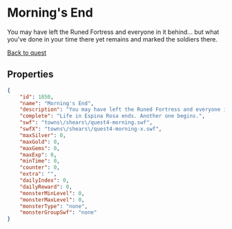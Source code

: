 # Morning's End

You may have left the Runed Fortress and everyone in it behind... but what you've done in your time there yet remains and marked the soldiers there.

[Back to quest](../quests.md)

## Properties

```json
{
    "id": 1850,
    "name": "Morning's End",
    "description": "You may have left the Runed Fortress and everyone in it behind... but what you've done in your time there yet remains and marked the soldiers there.",
    "complete": "Life in Espina Rosa ends. Another one begins.",
    "swf": "towns\/shears\/quest4-morning.swf",
    "swfX": "towns\/shears\/quest4-morning-x.swf",
    "maxSilver": 0,
    "maxGold": 0,
    "maxGems": 0,
    "maxExp": 0,
    "minTime": 0,
    "counter": 0,
    "extra": "",
    "dailyIndex": 0,
    "dailyReward": 0,
    "monsterMinLevel": 0,
    "monsterMaxLevel": 0,
    "monsterType": "none",
    "monsterGroupSwf": "none"
}
```

